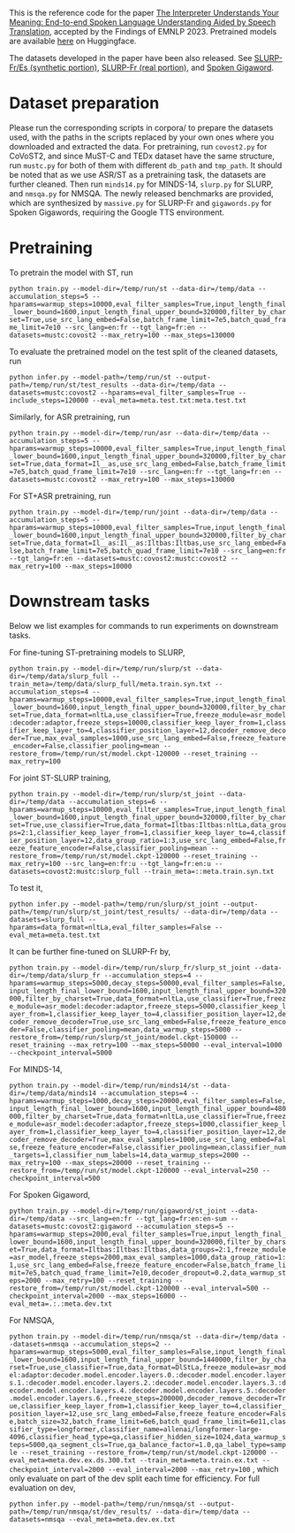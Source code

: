This is the reference code for the paper [The Interpreter Understands Your Meaning: 
End-to-end Spoken Language Understanding Aided by Speech Translation](https://arxiv.org/abs/2305.09652), accepted by the Findings of EMNLP 2023. Pretrained models are available [here](https://huggingface.co/mutiann/translation-aided-slu) on Huggingface.

The datasets developed in the paper have been also released. See [SLURP-Fr/Es (synthetic portion)](https://zenodo.org/records/10279712), [SLURP-Fr (real portion)](https://zenodo.org/records/10280827), and [Spoken Gigaword](https://zenodo.org/records/10281475).

# Dataset preparation
Please run the corresponding scripts in corpora/ to prepare the datasets used, with the 
paths in the scripts replaced by your own ones where you downloaded and extracted the data.
For pretraining, run `covost2.py` for CoVoST2, and since MuST-C and TEDx dataset have 
the same structure, run `mustc.py` for both of them with different `db_path` and `tmp_path`.
It should be noted that as we use ASR/ST as a pretraining task, the datasets are further cleaned.
Then run `minds14.py` for MINDS-14, `slurp.py` for SLURP, and `nmsqa.py` for NMSQA.
The newly released benchmarks are provided, which are synthesized by `massive.py` for 
SLURP-Fr and `gigawords.py` for Spoken Gigawords, requiring the Google TTS environment.

# Pretraining
To pretrain the model with ST, run

`python train.py --model-dir=/temp/run/st --data-dir=/temp/data --accumulation_steps=5 --hparams=warmup_steps=10000,eval_filter_samples=True,input_length_final_lower_bound=1600,input_length_final_upper_bound=320000,filter_by_charset=True,use_src_lang_embed=False,batch_frame_limit=7e5,batch_quad_frame_limit=7e10 --src_lang=en:fr --tgt_lang=fr:en --datasets=mustc:covost2 --max_retry=100 --max_steps=130000
`

To evaluate the pretrained model on the test split of the cleaned datasets, run

`
python infer.py --model-path=/temp/run/st --output-path=/temp/run/st/test_results --data-dir=/temp/data --datasets=mustc:covost2 --hparams=eval_filter_samples=True --include_steps=120000 --eval_meta=meta.test.txt:meta.test.txt
`

Similarly, for ASR pretraining, run 

`
python train.py --model-dir=/temp/run/asr --data-dir=/temp/data --accumulation_steps=5 --hparams=warmup_steps=10000,eval_filter_samples=True,input_length_final_lower_bound=1600,input_length_final_upper_bound=320000,filter_by_charset=True,data_format=Il__as,use_src_lang_embed=False,batch_frame_limit=7e5,batch_quad_frame_limit=7e10 --src_lang=en:fr --tgt_lang=fr:en --datasets=mustc:covost2 --max_retry=100 --max_steps=130000
`

For ST+ASR pretraining, run

`
python train.py --model-dir=/temp/run/joint --data-dir=/temp/data --accumulation_steps=5 --hparams=warmup_steps=10000,eval_filter_samples=True,input_length_final_lower_bound=1600,input_length_final_upper_bound=320000,filter_by_charset=True,data_format=Il__as:Il__as:Iltbas:Iltbas,use_src_lang_embed=False,batch_frame_limit=7e5,batch_quad_frame_limit=7e10 --src_lang=en:fr --tgt_lang=fr:en --datasets=mustc:covost2:mustc:covost2 --max_retry=100 --max_steps=10000
`

# Downstream tasks
Below we list examples for commands to run experiments on downstream tasks.

For fine-tuning ST-pretraining models to SLURP,

`
python train.py --model-dir=/temp/run/slurp/st --data-dir=/temp/data/slurp_full --train_meta=/temp/data/slurp_full/meta.train.syn.txt --accumulation_steps=4 --hparams=warmup_steps=10000,eval_filter_samples=True,input_length_final_lower_bound=1600,input_length_final_upper_bound=320000,filter_by_charset=True,data_format=nltLa,use_classifier=True,freeze_module=asr_model:decoder:adaptor,freeze_steps=10000,classifier_keep_layer_from=1,classifier_keep_layer_to=4,classifier_position_layer=12,decoder_remove_decoder=True,max_eval_samples=1000,use_src_lang_embed=False,freeze_feature_encoder=False,classifier_pooling=mean --restore_from=/temp/run/st/model.ckpt-120000 --reset_training --max_retry=100
`

For joint ST-SLURP training,

`
python train.py --model-dir=/temp/run/slurp/st_joint --data-dir=/temp/data --accumulation_steps=6 --hparams=warmup_steps=10000,eval_filter_samples=True,input_length_final_lower_bound=1600,input_length_final_upper_bound=320000,filter_by_charset=True,use_classifier=True,data_format=Iltbas:Iltbas:nltLa,data_groups=2:1,classifier_keep_layer_from=1,classifier_keep_layer_to=4,classifier_position_layer=12,data_group_ratio=1:3,use_src_lang_embed=False,freeze_feature_encoder=False,classifier_pooling=mean --restore_from=/temp/run/st/model.ckpt-120000 --reset_training --max_retry=100 --src_lang=en:fr:u --tgt_lang=fr:en:u --datasets=covost2:mustc:slurp_full --train_meta=::meta.train.syn.txt
`

To test it, 

`
python infer.py --model-path=/temp/run/slurp/st_joint --output-path=/temp/run/slurp/st_joint/test_results/ --data-dir=/temp/data --datasets=slurp_full --hparams=data_format=nltLa,eval_filter_samples=False --eval_meta=meta.test.txt
`

It can be further fine-tuned on SLURP-Fr by,

`
python train.py --model-dir=/temp/run/slurp_fr/slurp_st_joint --data-dir=/temp/data/slurp_fr --accumulation_steps=4 --hparams=warmup_steps=5000,decay_steps=50000,eval_filter_samples=False,input_length_final_lower_bound=1600,input_length_final_upper_bound=320000,filter_by_charset=True,data_format=nltLa,use_classifier=True,freeze_module=asr_model:decoder:adaptor,freeze_steps=5000,classifier_keep_layer_from=1,classifier_keep_layer_to=4,classifier_position_layer=12,decoder_remove_decoder=True,use_src_lang_embed=False,freeze_feature_encoder=False,classifier_pooling=mean,data_warmup_steps=5000 --restore_from=/temp/run/slurp/st_joint/model.ckpt-150000 --reset_training --max_retry=100 --max_steps=50000 --eval_interval=1000 --checkpoint_interval=5000
`

For MINDS-14,

`
python train.py --model-dir=/temp/run/minds14/st --data-dir=/temp/data/minds14 --accumulation_steps=4 --hparams=warmup_steps=1000,decay_steps=20000,eval_filter_samples=False,input_length_final_lower_bound=1600,input_length_final_upper_bound=480000,filter_by_charset=True,data_format=nltLa,use_classifier=True,freeze_module=asr_model:decoder:adaptor,freeze_steps=1000,classifier_keep_layer_from=1,classifier_keep_layer_to=4,classifier_position_layer=12,decoder_remove_decoder=True,max_eval_samples=1000,use_src_lang_embed=False,freeze_feature_encoder=False,classifier_pooling=mean,classifier_num_targets=1,classifier_num_labels=14,data_warmup_steps=2000 --max_retry=100 --max_steps=20000 --reset_training --restore_from=/temp/run/st/model.ckpt-120000 --eval_interval=250 --checkpoint_interval=500
`

For Spoken Gigaword,

`
python train.py --model-dir=/temp/run/gigaword/st_joint --data-dir=/temp/data --src_lang=en:fr --tgt_lang=fr:en:en-sum --datasets=mustc:covost2:gigaword --accumulation_steps=5 --hparams=warmup_steps=2000,eval_filter_samples=True,input_length_final_lower_bound=1600,input_length_final_upper_bound=320000,filter_by_charset=True,data_format=Iltbas:Iltbas:Iltbas,data_groups=2:1,freeze_module=asr_model,freeze_steps=2000,max_eval_samples=1000,data_group_ratio=1:1,use_src_lang_embed=False,freeze_feature_encoder=False,batch_frame_limit=7e5,batch_quad_frame_limit=7e10,decoder_dropout=0.2,data_warmup_steps=2000 --max_retry=100 --reset_training --restore_from=/temp/run/st/model.ckpt-120000 --eval_interval=500 --checkpoint_interval=2000 --max_steps=16000 --eval_meta=.:.:meta.dev.txt
`

For NMSQA,

`
python train.py --model-dir=/temp/run/nmsqa/st --data-dir=/temp/data --datasets=nmsqa --accumulation_steps=2 --hparams=warmup_steps=5000,eval_filter_samples=False,input_length_final_lower_bound=1600,input_length_final_upper_bound=1440000,filter_by_charset=True,use_classifier=True,data_format=DlStLa,freeze_module=asr_model:adaptor:decoder.model.encoder.layers.0.:decoder.model.encoder.layers.1.:decoder.model.encoder.layers.2.:decoder.model.encoder.layers.3.:decoder.model.encoder.layers.4.:decoder.model.encoder.layers.5.:decoder.model.encoder.layers.6.,freeze_steps=200000,decoder_remove_decoder=True,classifier_keep_layer_from=1,classifier_keep_layer_to=4,classifier_position_layer=12,use_src_lang_embed=False,freeze_feature_encoder=False,batch_size=32,batch_frame_limit=6e6,batch_quad_frame_limit=6e11,classifier_type=longformer,classifier_name=allenai/longformer-large-4096,classifier_head_type=qa,classifier_hidden_size=1024,data_warmup_steps=5000,qa_segment_cls=True,qa_balance_factor=1.0,qa_label_type=sample --reset_training --restore_from=/temp/run/st/model.ckpt-120000 --eval_meta=meta.dev.ex.ds.300.txt --train_meta=meta.train.ex.txt --checkpoint_interval=2000 --eval_interval=2000 --max_retry=100
`
, which only evaluate on part of the dev split each time for efficiency. For full evaluation on dev,

`
python infer.py --model-path=/temp/run/nmsqa/st --output-path=/temp/run/nmsqa/st/dev_results/ --data-dir=/temp/data --datasets=nmsqa --eval_meta=meta.dev.ex.txt
`
